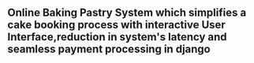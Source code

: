 ## Online Baking Pastry System which simplifies a cake booking process with interactive User Interface,reduction in system's latency and seamless payment processing in django